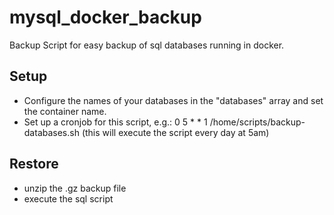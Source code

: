 # mysql_docker_backup
Backup Script for easy backup of sql databases running in docker.

## Setup
* Configure the names of your databases in the "databases" array and set the container name. 
* Set up a cronjob for this script, e.g.: 0 5 * * 1 /home/scripts/backup-databases.sh (this will execute the script every day at 5am)

## Restore
* unzip the .gz backup file
* execute the sql script
